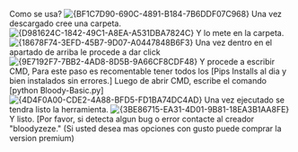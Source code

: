 Como se usa? 
![{BF1C7D90-690C-4891-B184-7B6DDF07C968}](https://github.com/user-attachments/assets/533ba4a3-27fd-4e83-99e3-958961c42af6)
Una vez descargado cree una carpeta. 
![{D981624C-1842-49C1-A8EA-A531DBA7824C}](https://github.com/user-attachments/assets/2fab8480-6a0f-4c4b-85c6-97756b50ecb4)
Y lo mete en la carpeta.
![{18678F74-3EFD-45B7-9D07-A0447848B6F3}](https://github.com/user-attachments/assets/e0728e05-99ab-46c3-b986-ee6503380e41)
Una vez dentro en el apartado de arriba le procede a dar click
![{9E7192F7-7BB2-4AD8-8D5B-9A66CF8CDF48}](https://github.com/user-attachments/assets/12ddcb9a-954a-4100-af2b-9ea04168864a)
Y procede a escribir CMD, Para este paso es recomentable tener todos los [Pips Installs al dia y bien instalados sin errores.]
Luego de abrir CMD, escribe el comando [python Bloody-Basic.py]
![{4D4F0A00-CDE2-4A88-BFD5-FD1BA74DC4AD}](https://github.com/user-attachments/assets/b2ea4c3f-6a47-40c6-b1cd-162919853c30)
Una vez ejecutado se tendra listo la herramienta. 
![{3BE86715-EA31-4D01-9B81-18EA3B1AA8FE}](https://github.com/user-attachments/assets/d5fee553-899d-40cc-a861-0871f8f08240)
Y listo. [Por favor, si detecta algun bug o error contacte al creador "bloodyzeze."
(Si usted desea mas opciones con gusto puede comprar la version premium)
